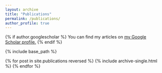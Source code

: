 ```yaml
---
layout: archive
title: "Publications"
permalink: /publications/
author_profile: true
---
```


{% if author.googlescholar %}
You can find my articles on <u><a href="{{author.googlescholar}}">my Google Scholar profile</a>.</u>
{% endif %}

{% include base_path %}

{% for post in site.publications reversed %}
{% include archive-single.html %}
{% endfor %}
